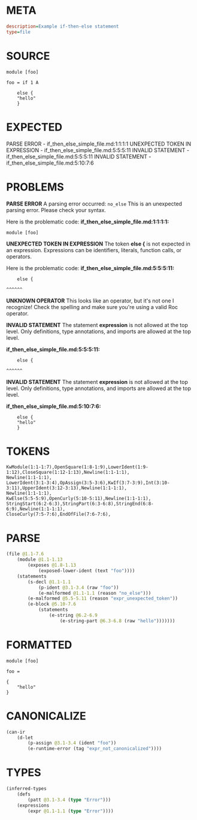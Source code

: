 # META
~~~ini
description=Example if-then-else statement
type=file
~~~
# SOURCE
~~~roc
module [foo]

foo = if 1 A

    else {
	"hello"
    }
~~~
# EXPECTED
PARSE ERROR - if_then_else_simple_file.md:1:1:1:1
UNEXPECTED TOKEN IN EXPRESSION - if_then_else_simple_file.md:5:5:5:11
INVALID STATEMENT - if_then_else_simple_file.md:5:5:5:11
INVALID STATEMENT - if_then_else_simple_file.md:5:10:7:6
# PROBLEMS
**PARSE ERROR**
A parsing error occurred: `no_else`
This is an unexpected parsing error. Please check your syntax.

Here is the problematic code:
**if_then_else_simple_file.md:1:1:1:1:**
```roc
module [foo]
```



**UNEXPECTED TOKEN IN EXPRESSION**
The token **else {** is not expected in an expression.
Expressions can be identifiers, literals, function calls, or operators.

Here is the problematic code:
**if_then_else_simple_file.md:5:5:5:11:**
```roc
    else {
```
    ^^^^^^


**UNKNOWN OPERATOR**
This looks like an operator, but it's not one I recognize!
Check the spelling and make sure you're using a valid Roc operator.

**INVALID STATEMENT**
The statement **expression** is not allowed at the top level.
Only definitions, type annotations, and imports are allowed at the top level.

**if_then_else_simple_file.md:5:5:5:11:**
```roc
    else {
```
    ^^^^^^


**INVALID STATEMENT**
The statement **expression** is not allowed at the top level.
Only definitions, type annotations, and imports are allowed at the top level.

**if_then_else_simple_file.md:5:10:7:6:**
```roc
    else {
	"hello"
    }
```


# TOKENS
~~~zig
KwModule(1:1-1:7),OpenSquare(1:8-1:9),LowerIdent(1:9-1:12),CloseSquare(1:12-1:13),Newline(1:1-1:1),
Newline(1:1-1:1),
LowerIdent(3:1-3:4),OpAssign(3:5-3:6),KwIf(3:7-3:9),Int(3:10-3:11),UpperIdent(3:12-3:13),Newline(1:1-1:1),
Newline(1:1-1:1),
KwElse(5:5-5:9),OpenCurly(5:10-5:11),Newline(1:1-1:1),
StringStart(6:2-6:3),StringPart(6:3-6:8),StringEnd(6:8-6:9),Newline(1:1-1:1),
CloseCurly(7:5-7:6),EndOfFile(7:6-7:6),
~~~
# PARSE
~~~clojure
(file @1.1-7.6
	(module @1.1-1.13
		(exposes @1.8-1.13
			(exposed-lower-ident (text "foo"))))
	(statements
		(s-decl @1.1-1.1
			(p-ident @3.1-3.4 (raw "foo"))
			(e-malformed @1.1-1.1 (reason "no_else")))
		(e-malformed @5.5-5.11 (reason "expr_unexpected_token"))
		(e-block @5.10-7.6
			(statements
				(e-string @6.2-6.9
					(e-string-part @6.3-6.8 (raw "hello")))))))
~~~
# FORMATTED
~~~roc
module [foo]

foo = 

{
	"hello"
}
~~~
# CANONICALIZE
~~~clojure
(can-ir
	(d-let
		(p-assign @3.1-3.4 (ident "foo"))
		(e-runtime-error (tag "expr_not_canonicalized"))))
~~~
# TYPES
~~~clojure
(inferred-types
	(defs
		(patt @3.1-3.4 (type "Error")))
	(expressions
		(expr @1.1-1.1 (type "Error"))))
~~~
